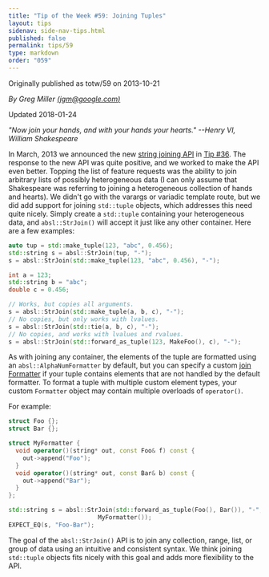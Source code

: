 ```yaml
---
title: "Tip of the Week #59: Joining Tuples"
layout: tips
sidenav: side-nav-tips.html
published: false
permalink: tips/59
type: markdown
order: "059"
---
```


Originally published as totw/59 on 2013-10-21

*By Greg Miller [(jgm@google.com)](mailto:jgm@google.com)*

Updated 2018-01-24

*"Now join your hands, and with your hands your hearts." --Henry VI, William
Shakespeare*

In March, 2013 we announced the new [string joining
API][str_join] in [Tip #36](/tips/36). The response to the new API was quite
positive, and we worked to make the API even better. Topping the list of
feature requests was the ability to join arbitrary lists of possibly
heterogeneous data (I can only assume that Shakespeare was referring to
joining a heterogeneous collection of hands and hearts). We didn't go with
the varargs or variadic template route, but we did add support for joining
`std::tuple` objects, which addresses this need quite nicely. Simply create
a `std::tuple` containing your heterogeneous data, and `absl::StrJoin()`
will accept it just like any other container. Here are a few examples:

```cpp
auto tup = std::make_tuple(123, "abc", 0.456);
std::string s = absl::StrJoin(tup, "-");
s = absl::StrJoin(std::make_tuple(123, "abc", 0.456), "-");

int a = 123;
std::string b = "abc";
double c = 0.456;

// Works, but copies all arguments.
s = absl::StrJoin(std::make_tuple(a, b, c), "-");
// No copies, but only works with lvalues.
s = absl::StrJoin(std::tie(a, b, c), "-");
// No copies, and works with lvalues and rvalues.
s = absl::StrJoin(std::forward_as_tuple(123, MakeFoo(), c), "-");
```

As with joining any container, the elements of the tuple are formatted using an
`absl::AlphaNumFormatter` by default, but you can specify a custom
[join Formatter][join_formatter] if your tuple contains elements that are not
handled by the default formatter. To format a tuple with multiple custom
element types, your custom `Formatter` object may contain multiple overloads
of `operator()`.

For example:

```cpp
struct Foo {};
struct Bar {};

struct MyFormatter {
  void operator()(string* out, const Foo& f) const {
    out->append("Foo");
  }
  void operator()(string* out, const Bar& b) const {
    out->append("Bar");
  }
};

std::string s = absl::StrJoin(std::forward_as_tuple(Foo(), Bar()), "-",
                         MyFormatter());
EXPECT_EQ(s, "Foo-Bar");
```

The goal of the `absl::StrJoin()` API is to join any collection, range, list, or
group of data using an intuitive and consistent syntax. We think joining
`std::tuple` objects fits nicely with this goal and adds more flexibility to the
API.

[str_join]: https://github.com/abseil/abseil-cpp/blob/master/absl/strings/str_join.h
[join_formatter]: https://github.com/abseil/abseil-cpp/blob/master/absl/strings/str_join.h#L64